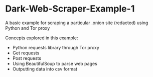 # Dark-Web-Scraper-Example-1
A basic example for scraping a particular .onion site (redacted) using Python and Tor proxy

Concepts explored in this example:
- Python requests library through Tor proxy
- Get requests
- Post requests
- Using BeautifulSoup to parse web pages
- Outputting data into csv format

